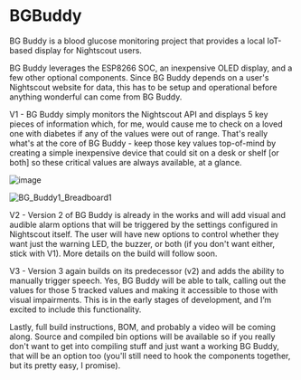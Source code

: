 # BGBuddy
BG Buddy is a blood glucose monitoring project that provides a local IoT-based display for Nightscout users.

BG Buddy leverages the ESP8266 SOC, an inexpensive OLED display, and a few other optional components. Since BG Buddy depends on a user's Nightscout website for data, this has to be setup and operational before anything wonderful can come from BG Buddy.

V1 - BG Buddy simply monitors the Nightscout API and displays 5 key pieces of information which, for me, would cause me to check on a loved one with diabetes if any of the values were out of range. That's really what's at the core of BG Buddy - keep those key values top-of-mind by creating a simple inexpensive device that could sit on a desk or shelf [or both] so these critical values are always available, at a glance.

![image](https://user-images.githubusercontent.com/11561147/206937646-eebd5c93-2601-4517-baed-061cf33e25ca.png)

![BG_Buddy1_Breadboard1](https://user-images.githubusercontent.com/11561147/208538830-5ceb35ea-0ee1-4cdb-b980-db8bcfabd936.jpg)

V2 - Version 2 of BG Buddy is already in the works and will add visual and audible alarm options that will be triggered by the settings configured in Nightscout itself. The user will have new options to control whether they want just the warning LED, the buzzer, or both (if you don't want either, stick with V1). More details on the build will follow soon.

V3 - Version 3 again builds on its predecessor (v2) and adds the ability to manually trigger speech. Yes, BG Buddy will be able to talk, calling out the values for those 5 tracked values and making it accessible to those with visual impairments. This is in the early stages of development, and I’m excited to include this functionality.

Lastly, full build instructions, BOM, and probably a video will be coming along. Source and compiled bin options will be available so if you really don't want to get into compiling stuff and just want a working BG Buddy, that will be an option too (you'll still need to hook the components together, but its pretty easy, I promise).
